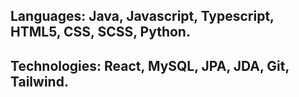 ## Languages: Java, Javascript, Typescript, HTML5, CSS, SCSS, Python.
## Technologies: React, MySQL, JPA, JDA, Git, Tailwind.
